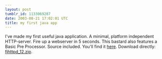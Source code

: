 ```yaml
---
layout: post
tumblr_id: 1133069287
date: 2003-08-21 17:02:01 UTC
title: my first java app
---
```


I've made my first useful java application. A minimal, platform independent HTTP-server. Fire up a webserver in 5 seconds. This bastard also features a Basic Pre Processor. Source included. You'll find it <a href="misc.apps.asp">here</a>. Download directly: <a href="etc/apps/fjhttpd_12.zip">fjhttpd_12.zip</a>.

